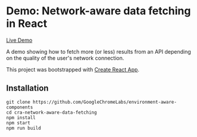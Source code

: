 
# Demo: Network-aware data fetching in React

[Live Demo](https://env-aware.firebaseapp.com/cra-network-aware-data-fetching)

A demo showing how to fetch more (or less) results from an API depending on the quality of the user's network connection.

This project was bootstrapped with [Create React App](https://github.com/facebook/create-react-app).

## Installation
```
git clone https://github.com/GoogleChromeLabs/environment-aware-components
cd cra-network-aware-data-fetching
npm install
npm start
npm run build
```